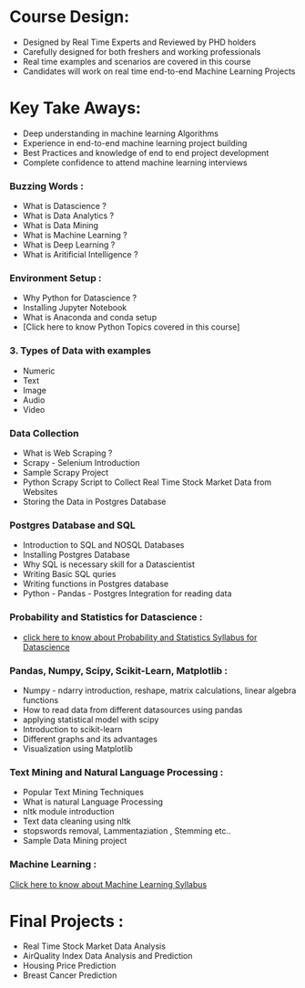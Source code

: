 # Course Design:
- Designed by Real Time Experts and Reviewed by PHD holders
- Carefully designed for both freshers and working professionals
- Real time examples and scenarios are covered in this course
- Candidates will work on real time end-to-end Machine Learning Projects

# Key Take Aways:
- Deep understanding in machine learning Algorithms
- Experience in end-to-end machine learning project building
- Best Practices and knowledge of end to end project development
- Complete confidence to attend machine learning interviews


### Buzzing Words : 
- What is Datascience ?
- What is Data Analytics ?
- What is Data Mining
- What is Machine Learning ?
- What is Deep Learning ?
- What is Aritificial Intelligence ?

### Environment Setup : 
- Why Python for Datascience ?
- Installing Jupyter Notebook 
- What is Anaconda and conda setup 
- [Click here to know Python Topics covered in this course]

### 3. Types of Data with examples 
- Numeric  
- Text 
- Image 
- Audio 
- Video 

### Data Collection 
- What is Web Scraping ?
- Scrapy - Selenium Introduction 
- Sample Scrapy Project 
- Python Scrapy Script to Collect Real Time Stock Market Data from Websites
- Storing the Data in Postgres Database 

### Postgres Database and SQL
- Introduction to SQL and NOSQL Databases
- Installing Postgres Database  
- Why SQL is necessary skill for a Datascientist 
- Writing Basic SQL quries 
- Writing functions in Postgres database
- Python - Pandas - Postgres Integration for reading data 


### Probability and Statistics for Datascience :
- [click here to know about Probability and Statistics Syllabus for Datascience](https://github.com/hike-training-institute/statistics-and-probability.git)

### Pandas, Numpy, Scipy, Scikit-Learn, Matplotlib :
- Numpy - ndarry introduction, reshape, matrix calculations, linear algebra functions
- How to read data from different datasources using pandas 
- applying statistical model with scipy
- Introduction to scikit-learn
- Different graphs and its advantages
- Visualization using Matplotlib


### Text Mining and Natural Language Processing :
- Popular Text Mining Techniques
- What is natural Language Processing 
- nltk module introduction
- Text data cleaning using nltk
- stopswords removal, Lammentaziation , Stemming etc..
- Sample Data Mining project

### Machine Learning :
[Click here to know about Machine Learning Syllabus](https://github.com/hike-training-institute/machine-learning)

# Final Projects : 
- Real Time Stock Market Data Analysis 
- AirQuality Index Data Analysis and Prediction 
- Housing Price Prediction 
- Breast Cancer Prediction 
